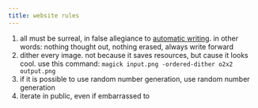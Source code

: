 ```yaml
---
title: website rules
---
```


1. all must be surreal, in false allegiance to [automatic writing](https://en.m.wikipedia.org/wiki/Surrealist_automatism). in other words: nothing thought out, nothing erased, always write forward
2. dither every image. not because it saves resources, but cause it looks cool. use this command: `magick input.png -ordered-dither o2x2 output.png`
3. if it is possible to use random number generation, use random number generation
4. iterate in public, even if embarrassed to